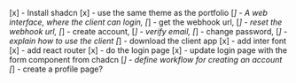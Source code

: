 [x] - Install shadcn
[x] - use the same theme as the portfolio
[_] - A web interface, where the client can login,
[_] - get the webhook url,
[_] - reset the webhook url,
[_] - create account,
[_] - verify email,
[_] - change password,
[_] - explain how to use the client
[_] - download the client app
[x] - add inter font
[x] - add react router
[x] - do the login page
[x] - update login page with the form component from chadcn
[_] - define workflow for creating an account
[_] - create a profile page?